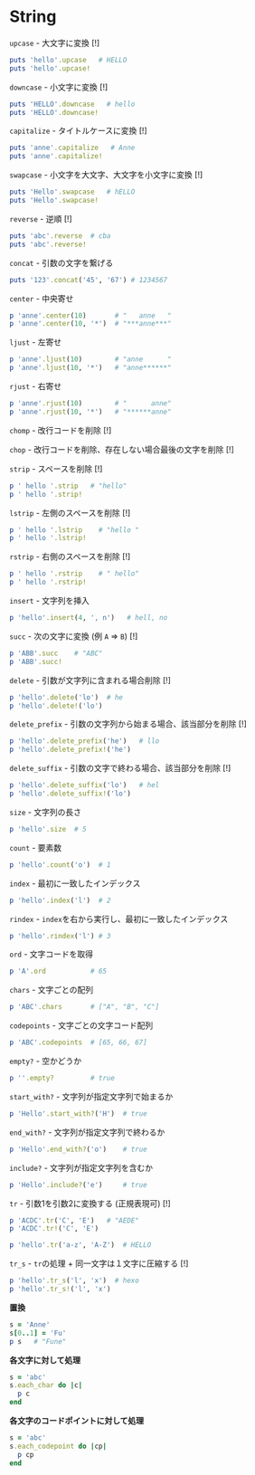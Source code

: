 # String

`upcase` - 大文字に変換 [!]
```rb
puts 'hello'.upcase   # HELLO
puts 'hello'.upcase!
```

`downcase` - 小文字に変換 [!]
```rb
puts 'HELLO'.downcase   # hello
puts 'HELLO'.downcase!
```

`capitalize` - タイトルケースに変換 [!]
```rb
puts 'anne'.capitalize   # Anne
puts 'anne'.capitalize!
```

`swapcase` - 小文字を大文字、大文字を小文字に変換 [!]
```rb
puts 'Hello'.swapcase   # hELLO
puts 'Hello'.swapcase!
```

`reverse` - 逆順 [!]
```rb
puts 'abc'.reverse  # cba
puts 'abc'.reverse!
```

`concat` - 引数の文字を繋げる
```rb
puts '123'.concat('45', '67') # 1234567
```

`center` - 中央寄せ
```rb
p 'anne'.center(10)       # "   anne   "
p 'anne'.center(10, '*')  # "***anne***"
```

`ljust` - 左寄せ
```rb
p 'anne'.ljust(10)        # "anne      "
p 'anne'.ljust(10, '*')   # "anne******"
```

`rjust` - 右寄せ
```rb
p 'anne'.rjust(10)        # "      anne"
p 'anne'.rjust(10, '*')   # "******anne"
```

`chomp` - 改行コードを削除 [!]

`chop` - 改行コードを削除、存在しない場合最後の文字を削除 [!]

`strip` - スペースを削除 [!]
```rb
p ' hello '.strip   # "hello"
p ' hello '.strip!
```

`lstrip` - 左側のスペースを削除 [!]
```rb
p ' hello '.lstrip    # "hello "
p ' hello '.lstrip!
```

`rstrip` - 右側のスペースを削除 [!]
```rb
p ' hello '.rstrip    # " hello"
p ' hello '.rstrip!
```

`insert` - 文字列を挿入
```rb
p 'hello'.insert(4, ', n')   # hell, no
```

`succ` - 次の文字に変換 (例 `A` => `B`) [!]
```rb
p 'ABB'.succ    # "ABC"
p 'ABB'.succ!
```

`delete` - 引数が文字列に含まれる場合削除 [!]
```rb
p 'hello'.delete('lo')  # he
p 'hello'.delete!('lo')
```

`delete_prefix` - 引数の文字列から始まる場合、該当部分を削除 [!]
```rb
p 'hello'.delete_prefix('he')   # llo
p 'hello'.delete_prefix!('he')
```

`delete_suffix` - 引数の文字で終わる場合、該当部分を削除 [!]
```rb
p 'hello'.delete_suffix('lo')   # hel
p 'hello'.delete_suffix!('lo')
```

`size` - 文字列の長さ
```rb
p 'hello'.size  # 5
```

`count` - 要素数
```rb
p 'hello'.count('o')  # 1
```

`index` - 最初に一致したインデックス
```rb
p 'hello'.index('l')  # 2
```

`rindex` - `index`を右から実行し、最初に一致したインデックス
```rb
p 'hello'.rindex('l') # 3
```

`ord` - 文字コードを取得
```rb
p 'A'.ord           # 65
```

`chars` - 文字ごとの配列
```rb
p 'ABC'.chars       # ["A", "B", "C"]
```

`codepoints` - 文字ごとの文字コード配列
```rb
p 'ABC'.codepoints  # [65, 66, 67]
```

`empty?` - 空かどうか
```rb
p ''.empty?         # true
```

`start_with?` - 文字列が指定文字列で始まるか
```rb
p 'Hello'.start_with?('H')  # true
```

`end_with?` - 文字列が指定文字列で終わるか
```rb
p 'Hello'.end_with?('o')    # true
```

`include?` - 文字列が指定文字列を含むか
```rb
p 'Hello'.include?('e')     # true
```

`tr` - 引数1を引数2に変換する (正規表現可) [!]
```rb
p 'ACDC'.tr('C', 'E')   # "AEDE"
p 'ACDC'.tr!('C', 'E')

p 'hello'.tr('a-z', 'A-Z')  # HELLO
```

`tr_s` - `tr`の処理 + 同一文字は１文字に圧縮する [!]
```rb
p 'hello'.tr_s('l', 'x')  # hexo
p 'hello'.tr_s!('l', 'x')
```

**置換**
```rb
s = 'Anne'
s[0..1] = 'Fu'
p s   # "Fune"
```

**各文字に対して処理**
```rb
s = 'abc'
s.each_char do |c|
  p c
end
```

**各文字のコードポイントに対して処理**
```rb
s = 'abc'
s.each_codepoint do |cp|
  p cp
end
```
